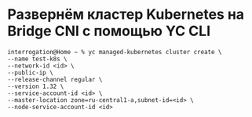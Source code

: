 # Развернём кластер Kubernetes на Bridge CNI с помощью YC CLI

```
interrogation@Home ~ % yc managed-kubernetes cluster create \
--name test-k8s \
--network-id <id> \
--public-ip \
--release-channel regular \
--version 1.32 \
--service-account-id <id> \
--master-location zone=ru-central1-a,subnet-id=<id> \
--node-service-account-id <id>
```
